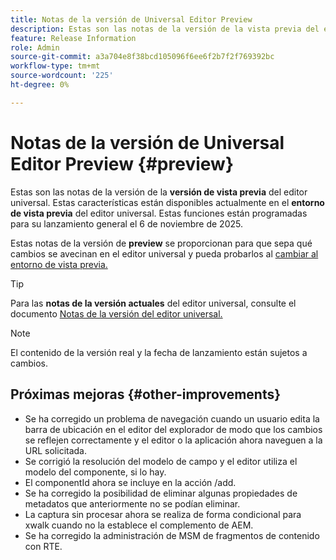 ```yaml
---
title: Notas de la versión de Universal Editor Preview
description: Estas son las notas de la versión de la vista previa del editor universal.
feature: Release Information
role: Admin
source-git-commit: a3a704e8f38bcd105096f6ee6f2b7f2f769392bc
workflow-type: tm+mt
source-wordcount: '225'
ht-degree: 0%

---
```



# Notas de la versión de Universal Editor Preview {#preview}

Estas son las notas de la versión de la **versión de vista previa** del editor universal. Estas características están disponibles actualmente en el **entorno de vista previa** del editor universal. Estas funciones están programadas para su lanzamiento general el 6 de noviembre de 2025.

Estas notas de la versión de **preview** se proporcionan para que sepa qué cambios se avecinan en el editor universal y pueda probarlos al [cambiar al entorno de vista previa.](/help/sites-cloud/authoring/universal-editor/navigation.md#user-properties)

>[!TIP]
>
>Para las **notas de la versión actuales** del editor universal, consulte el documento [Notas de la versión del editor universal.](/help/release-notes/universal-editor/current.md)

>[!NOTE]
>
>El contenido de la versión real y la fecha de lanzamiento están sujetos a cambios.

## Próximas mejoras {#other-improvements}

* Se ha corregido un problema de navegación cuando un usuario edita la barra de ubicación en el editor del explorador de modo que los cambios se reflejen correctamente y el editor o la aplicación ahora naveguen a la URL solicitada.
* Se corrigió la resolución del modelo de campo y el editor utiliza el modelo del componente, si lo hay.
* El componentId ahora se incluye en la acción /add.
* Se ha corregido la posibilidad de eliminar algunas propiedades de metadatos que anteriormente no se podían eliminar.
* La captura sin procesar ahora se realiza de forma condicional para xwalk cuando no la establece el complemento de AEM.
* Se ha corregido la administración de MSM de fragmentos de contenido con RTE.
